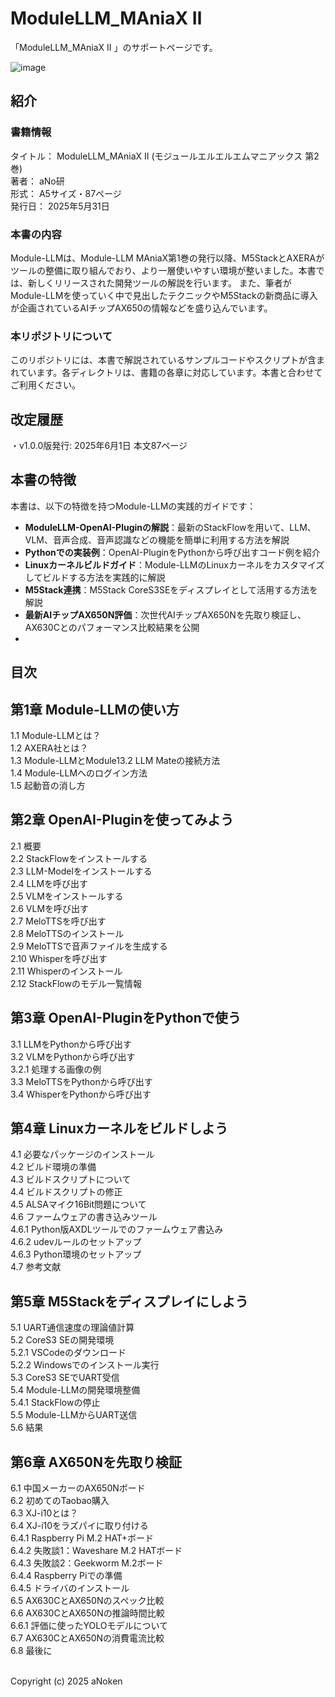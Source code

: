 # ModuleLLM_MAniaX Ⅱ

「ModuleLLM_MAniaX Ⅱ 」のサポートページです。<br>

![image](https://github.com/user-attachments/assets/ad730a38-efad-4238-ae96-7fe404b409cf)


## 紹介

### 書籍情報
タイトル： ModuleLLM_MAniaX Ⅱ (モジュールエルエルエムマニアックス 第2巻)<br>
著者： aNo研<br>
形式： A5サイズ・87ページ<br>
発行日： 2025年5月31日<br>

### 本書の内容

Module-LLMは、Module-LLM MAniaX第1巻の発行以降、M5StackとAXERAがツールの整備に取り組んでおり、より一層使いやすい環境が整いました。本書では、新しくリリースされた開発ツールの解説を行います。
また、筆者がModule-LLMを使っていく中で見出したテクニックやM5Stackの新商品に導入が企画されているAIチップAX650の情報などを盛り込んでいます。<br>


### 本リポジトリについて

このリポジトリには、本書で解説されているサンプルコードやスクリプトが含まれています。各ディレクトリは、書籍の各章に対応しています。本書と合わせてご利用ください。



## 改定履歴
・v1.0.0版発行: 2025年6月1日 本文87ページ<br>


## 本書の特徴

本書は、以下の特徴を持つModule-LLMの実践的ガイドです：

- **ModuleLLM-OpenAI-Pluginの解説**：最新のStackFlowを用いて、LLM、VLM、音声合成、音声認識などの機能を簡単に利用する方法を解説
- **Pythonでの実装例**：OpenAI-PluginをPythonから呼び出すコード例を紹介
- **Linuxカーネルビルドガイド**：Module-LLMのLinuxカーネルをカスタマイズしてビルドする方法を実践的に解説
- **M5Stack連携**：M5Stack CoreS3SEをディスプレイとして活用する方法を解説
- **最新AIチップAX650N評価**：次世代AIチップAX650Nを先取り検証し、AX630Cとのパフォーマンス比較結果を公開
- 
## 目次<br>

## 第1章 Module-LLMの使い方<br>
1.1 Module-LLMとは？<br>
1.2 AXERA社とは？<br>
1.3 Module-LLMとModule13.2 LLM Mateの接続方法<br>
1.4 Module-LLMへのログイン方法<br>
1.5 起動音の消し方<br>

## 第2章 OpenAI-Pluginを使ってみよう<br>
2.1 概要<br>
2.2 StackFlowをインストールする<br>
2.3 LLM-Modelをインストールする<br>
2.4 LLMを呼び出す<br>
2.5 VLMをインストールする<br>
2.6 VLMを呼び出す<br>
2.7 MeloTTSを呼び出す<br>
2.8 MeloTTSのインストール<br>
2.9 MeloTTSで音声ファイルを生成する<br>
2.10 Whisperを呼び出す<br>
2.11 Whisperのインストール<br>
2.12 StackFlowのモデル一覧情報<br>

## 第3章 OpenAI-PluginをPythonで使う<br>
3.1 LLMをPythonから呼び出す<br>
3.2 VLMをPythonから呼び出す<br>
3.2.1 処理する画像の例<br>
3.3 MeloTTSをPythonから呼び出す<br>
3.4 WhisperをPythonから呼び出す<br>

## 第4章 Linuxカーネルをビルドしよう<br>
4.1 必要なパッケージのインストール<br>
4.2 ビルド環境の準備<br>
4.3 ビルドスクリプトについて<br>
4.4 ビルドスクリプトの修正<br>
4.5 ALSAマイク16Bit問題について<br>
4.6 ファームウェアの書き込みツール<br>
4.6.1 Python版AXDLツールでのファームウェア書込み<br>
4.6.2 udevルールのセットアップ<br>
4.6.3 Python環境のセットアップ<br>
4.7 参考文献<br>

## 第5章 M5Stackをディスプレイにしよう<br>
5.1 UART通信速度の理論値計算<br>
5.2 CoreS3 SEの開発環境<br>
5.2.1 VSCodeのダウンロード<br>
5.2.2 Windowsでのインストール実行<br>
5.3 CoreS3 SEでUART受信<br>
5.4 Module-LLMの開発環境整備<br>
5.4.1 StackFlowの停止<br>
5.5 Module-LLMからUART送信<br>
5.6 結果<br>

## 第6章 AX650Nを先取り検証<br>
6.1 中国メーカーのAX650Nボード<br>
6.2 初めてのTaobao購入<br>
6.3 XJ-i10とは？<br>
6.4 XJ-i10をラズパイに取り付ける<br>
6.4.1 Raspberry Pi M.2 HAT+ボード<br>
6.4.2 失敗談1：Waveshare M.2 HATボード<br>
6.4.3 失敗談2：Geekworm M.2ボード<br>
6.4.4 Raspberry Piでの準備<br>
6.4.5 ドライバのインストール<br>
6.5 AX630CとAX650Nのスペック比較<br>
6.6 AX630CとAX650Nの推論時間比較<br>
6.6.1 評価に使ったYOLOモデルについて<br>
6.7 AX630CとAX650Nの消費電流比較<br>
6.8 最後に<br>

<br>
Copyright (c) 2025 aNoken<br>

